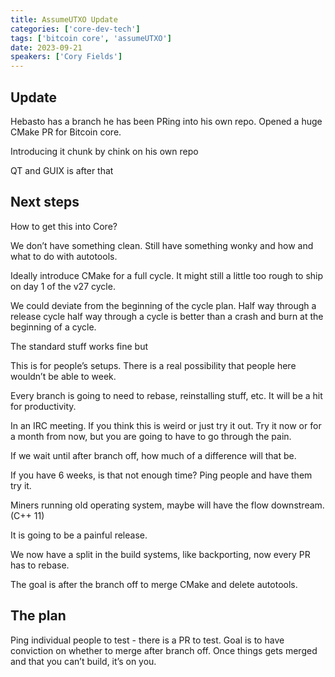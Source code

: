 ```yaml
---
title: AssumeUTXO Update
categories: ['core-dev-tech']
tags: ['bitcoin core', 'assumeUTXO']
date: 2023-09-21
speakers: ['Cory Fields']
---
```


## Update

Hebasto has a branch he has been PRing into his own repo. Opened a huge CMake PR for Bitcoin core.

Introducing it chunk by chink on his own repo

QT and GUIX is after that

## Next steps

How to get this into Core?

We don’t have something clean. Still have something wonky and how and what to do with autotools.

Ideally introduce CMake for a full cycle. It might still a little too rough to ship on day 1 of the v27 cycle.

We could deviate from the beginning of the cycle plan. Half way through a release cycle half way through a cycle is better than a crash and burn at the beginning of a cycle.

The standard stuff works fine but

This is for people’s setups. There is a real possibility that people here wouldn’t be able to week.

Every branch is going to need to rebase, reinstalling stuff, etc. It will be a hit for productivity.

In an IRC meeting. If you think this is weird or just try it out. Try it now or for a month from now, but you are going to have to go through the pain.

If we wait until after branch off, how much of a difference will that be.

If you have 6 weeks, is that not enough time?
Ping people and have them try it.

Miners running old operating system, maybe will have the flow downstream. (C++ 11)

It is going to be a painful release.

We now have a split in the build systems, like backporting, now every PR has to rebase.

The goal is after the branch off to merge CMake and delete autotools.

## The plan

Ping individual people to test - there is a PR to test. Goal is to have conviction on whether to merge after branch off.
Once things gets merged and that you can’t build, it’s on you.
